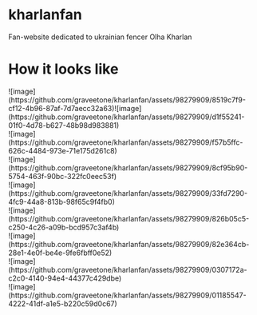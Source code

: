 # kharlanfan
Fan-website dedicated to ukrainian fencer Olha Kharlan

<h1>How it looks like</h1>
![image](https://github.com/graveetone/kharlanfan/assets/98279909/8519c7f9-cf12-4b96-87af-7d7aecc32a63)![image](https://github.com/graveetone/kharlanfan/assets/98279909/d1f55241-01f0-4d78-b627-48b98d983881)
<br>
![image](https://github.com/graveetone/kharlanfan/assets/98279909/f57b5ffc-626c-4484-973e-71e175d261c8)
<br>
![image](https://github.com/graveetone/kharlanfan/assets/98279909/8cf95b90-5754-463f-90bc-322fc0eec53f)
<br>
![image](https://github.com/graveetone/kharlanfan/assets/98279909/33fd7290-4fc9-44a8-813b-98f65c9f4fb0)
<br>
![image](https://github.com/graveetone/kharlanfan/assets/98279909/826b05c5-c250-4c26-a09b-bcd957c3af4b)
<br>
![image](https://github.com/graveetone/kharlanfan/assets/98279909/82e364cb-28e1-4e0f-be4e-9fe6fbff0e52)
<br>
![image](https://github.com/graveetone/kharlanfan/assets/98279909/0307172a-c2c0-4140-94e4-44377c429dbe)
<br>
![image](https://github.com/graveetone/kharlanfan/assets/98279909/01185547-4222-41df-a1e5-b220c59d0c67)
